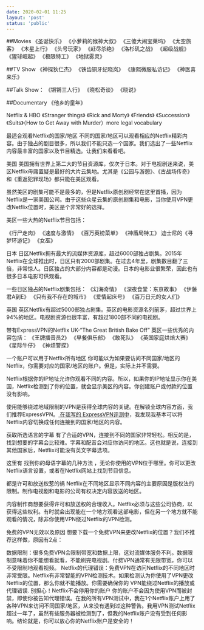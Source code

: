 ```yaml
---
date: 2020-02-01 11:25
layout: 'post'
status: 'public'
---
```


##Movies
《圣诞快乐》
《小萝莉的猴神大叔》
《三傻大闹宝莱坞》
《太空旅客》
《木星上行》
《头号玩家》
《赶尽杀绝》
《洛杉矶之战》
《超级战舰》
《猩球崛起》
《极限特工》
《地狱雾灵》

##TV Show
《神探狄仁杰》
《铁齿铜牙纪晓岚》
《康熙微服私访记》
《神医喜来乐》

##Talk Show：
《锵锵三人行》
《晓松奇谈》
《晓说》

##Documentary
《他乡的童年》

Netflix & HBO
《Stranger things》
《Rick and Morty》
《Friends》
《Succession》
《Suits》（How to Get Away with Murder）more legal vocabulary

最适合观看Netflix的国家/地区
不同的国家/地区可以观看相应的Netflix精彩内容。由于独占的剧目很多，所以我们不能只选一个国家。我们选出了一些Netflix内容最丰富的国家以及节目精选。让我们来看看吧。

美国
美国拥有世界上第二大的节目资源库，仅次于日本。对于电视剧迷来说，美区Netflix毋庸置疑是最好的大片云集地。尤其是《公园与游憩》、《古战场传奇》和《重返犯罪现场》都只能在美区观看。

虽然美区的剧集可能不是最多的，但是Netflix原创剧经常在这里首播，因为Netflix是一家美国公司。由于这些众星云集的原创剧集和电影，当你使用VPN更改Netflix位置时，美区是个非常好的选择。

美区一些大热的Netflix节目包括：

《行尸走肉》
《速度与激情》
《百万英镑菜单》
《神盾局特工》
迪士尼的《寻梦环游记》
《女巫》

日本
日区Netflix拥有最大的流媒体资源库，超过6000部独占剧集。2015年Netflix在全球推出时，日区只有2000部剧集。在过去4年里，剧集数目翻了三倍，非常惊人。日区独占的大部分内容都是动漫。日本的电影业很繁荣，因此也有很多日本电影可供观看。

一些日区独占的Netflix剧集包括：
《幻海奇情》
《深夜食堂：东京故事》
《伊藤君A到E》
《只有我不存在的城市》
《爱情起床号》
《百万日元的女人们》


英国
英区Netflix有超过5000部独占剧集。英区的电影资源名列前茅，超过世界上94%的地区。电视剧资源也很丰富，有超过1800部不同的电视剧。

带有ExpressVPN的Netflix UK-“The Great British Bake Off”
英区一些优秀的内容包括：
《王牌播音员2》
《早餐俱乐部》
《敢死队》
《英国家庭烘焙大赛》
《星际牛仔》
《神烦警探》

一个账户可以用于Netflix所有地区
你可能以为如果要访问不同国家/地区的Netflix，你需要对应的国家/地区的账户。但是，实际上并不需要。

Netflix根据你的IP地址允许你观看不同的内容。所以，如果你的IP地址显示你在美国，Netflix检测到了你的位置，就会显示美区的内容。你创建账户或付款的位置没有影响。

使用能够绕过地域限制的VPN是获得全球内容的关键。在解锁全球内容方面，我们推荐ExpressVPN。[ 在我写的 ExpressVPN评测中](https://zh.wizcase.com/reviews/expressvpn/)，我发现我基本可以将Netflix内容切换成任何连接到的国家/地区的内容。


获取所选语言的字幕
有了合适的VPN，连接到不同的国家非常轻松。相反的是，找到想要的字幕会比较难。字幕和配音会对应你访问的地区。这也就是说，连接到其他国家后，Netflix可能没有英文字幕选项。

这里有 找到你的母语字幕的几种方法 ，无论你使用的VPN位于哪里。你可以更改Netflix语言设置，或者在Netflix网站上找到节目信息。

都是许可和放送权惹的祸
Netflix在不同地区显示不同内容的主要原因是版权法的限制。制作电视剧和电影的公司有权决定内容放送的地区。

内容制作商想要获得许可和放送权的合理收入。Netflix必须与这些公司协商，以获得这些权利。有时就会出现能在一个地方观看这部电影，但在另一个地方就不能观看的情况，除非你使用VPN绕过Netflix的VPN检测。

免费的VPN无效以及原因
想要下载一个免费VPN来更改Netflix的位置？我们不推荐这样做，原因有2点：

数据限制：很多免费VPN会限制带宽和数据上限，这对流媒体服务不利。数据限制意味着你不能想看就看，不能刷完电视剧。付费VPN通常有无限带宽，你可以不受限制地观看视频。
Netflix的代理错误：免费VPN在访问Netflix的不同地区时非常受限。Netflix有非常智能的VPN检测技术。如果检测认为你使用了VPN更改Netflix的位置，那么你就不能播放。你需要确保你的 VPN能绕过Netflix的播放或代理错误.
别担心！Netflix不会停用你的账户
你的账户不会因为使用VPN而被封禁，即使你被告知代理错误。在我的所有VPN测试中，我在1个Netflix账户上用了各种VPN来访问不同国家/地区，从来没有遇到过这种警告。我用VPN测试Netflix超过一年了，虽然有些服务器被检测到了，但我的Netflix账户没有受到任何影响。结论就是，你可以放心你的Netflix账户是安全的！













